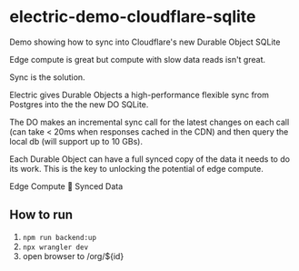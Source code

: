 # electric-demo-cloudflare-sqlite

Demo showing how to sync into Cloudflare's new Durable Object SQLite

Edge compute is great but compute with slow data reads isn't great.

Sync is the solution.

Electric gives Durable Objects a high-performance flexible sync from Postgres into the the new DO SQLite.

The DO makes an incremental sync call for the latest changes on each call (can take < 20ms when responses cached in the CDN) and then query the local db (will support up to 10 GBs).

Each Durable Object can have a full synced copy of the data it needs to do its work. This is the key to unlocking the potential of edge compute.

Edge Compute 🤝 Synced Data

## How to run
1. `npm run backend:up`
2. `npx wrangler dev`
3. open browser to /org/${id}
